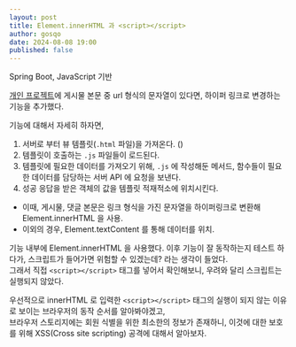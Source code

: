 ```yaml
---
layout: post
title: Element.innerHTML 과 <script></script>
author: gosqo
date: 2024-08-08 19:00
published: false
---
```


Spring Boot, JavaScript 기반

[개인 프로젝트](https://flyin-heron.duckdns.org)에 게시물 본문 중 url 형식의 문자열이 있다면, 하이퍼 링크로 변경하는 기능을 추가했다.   

기능에 대해서 자세히 하자면,
1. 서버로 부터 뷰 템플릿(`.html` 파일)을 가져온다. ()
2. 템플릿이 호출하는 `.js` 파일들이 로드된다.
3. 템플릿에 필요한 데이터를 가져오기 위해, `.js` 에 작성해둔 메서드, 함수들이 필요한 데이터를 담당하는 서버 API 에 요청을 보낸다.
4. 성공 응답을 받은 객체의 값을 템플릿 적재적소에 위치시킨다.   
  - 이때, 게시물, 댓글 본문은 링크 형식을 가진 문자열을 하이퍼링크로 변환해 Element.innerHTML 을 사용.
  - 이외의 경우, Element.textContent 를 통해 데이터를 위치.

기능 내부에 Element.innerHTML 을 사용했다. 이후 기능이 잘 동작하는지 테스트 하다가, 스크립트가 들어가면 위험할 수 있겠는데? 라는 생각이 들었다.   
그래서 직접 `<script></script>` 태그를 넣어서 확인해보니, 우려와 달리 스크립트는 실행되지 않았다.

우선적으로 innerHTML 로 입력한 `<script></script>` 태그의 실행이 되지 않는 이유로 보이는 브라우저의 동작 순서를 알아봐야겠고,   
브라우저 스토리지에는 회원 식별을 위한 최소한의 정보가 존재하니, 이것에 대한 보호를 위해 XSS(Cross site scripting) 공격에 대해서 알아보자.
